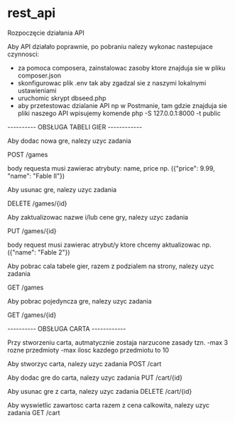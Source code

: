 # rest_api
Rozpoczęcie działania API

Aby API działało poprawnie, po pobraniu nalezy wykonac nastepujace czynnosci:
  - za pomoca composera, zainstalowac zasoby ktore znajduja sie w pliku composer.json
  - skonfigurowac plik .env tak aby zgadzal sie z naszymi lokalnymi ustawieniami
  - uruchomic skrypt dbseed.php
  - aby przetestowac dzialanie API np w Postmanie, tam gdzie znajduja sie pliki naszego API wpisujemy komende 
    php -S 127.0.0.1:8000 -t public


---------- OBSŁUGA TABELI GIER ------------
  
  
  Aby dodac nowa gre, nalezy uzyc zadania
  
  POST /games
  
  body requesta musi zawierac atrybuty: name, price np. ({"price": 9.99, "name": "Fable II"})
  
  
  Aby usunac gre, nalezy uzyc zadania
  
  DELETE /games/{id}
  
  
  Aby zaktualizowac nazwe i/lub cene gry, nalezy uzyc zadania
  
  PUT /games/{id}
  
  body request musi zawierac atrybut/y ktore chcemy aktualizowac np.({"name": "Fable 2"})
  
  
  Aby pobrac cala tabele gier, razem z podzialem na strony, nalezy uzyc zadania
  
  GET  /games
  
  
  Aby pobrac pojedyncza gre, nalezy uzyc zadania
  
  GET /games/{id}
  
  
---------- OBSŁUGA CARTA ------------

  Przy stworzeniu carta, autmatycznie zostaja narzucone zasady tzn.
    -max 3 rozne przedmioty
    -max ilosc kazdego przedmiotu to 10
  
  Aby stworzyc carta, nalezy uzyc zadania
  POST /cart
  
  Aby dodac gre do carta, nalezy uzyc zadania
  PUT /cart/{id}
  
  Aby usunac gre z carta, nalezy uzyc zadania
  DELETE /cart/{id}
  
  Aby wyswietlic zawartosc carta razem z cena calkowita, nalezy uzyc zadania
  GET /cart
  
    
